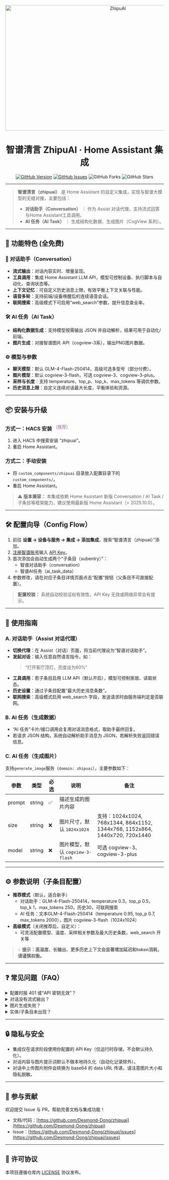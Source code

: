 <p align="center">
  <img src="https://github.com/user-attachments/assets/f8ff7a6c-4449-496a-889a-d205469a84df" alt="ZhipuAI" width="700" height="400" />
</p>

<h1 align="center">智谱清言 ZhipuAI · Home Assistant 集成</h1>

<p align="center">
  <a href="https://github.com/Desmond-Dong/zhipuai/releases"><img src="https://img.shields.io/github/v/release/knoop7/zhipuai" alt="GitHub Version"></a>
  <a href="https://github.com/Desmond-Dong/zhipuai/issues"><img src="https://img.shields.io/github/issues/knoop7/zhipuai" alt="GitHub Issues"></a>
  <img src="https://img.shields.io/github/forks/Desmond-Dong/zhipuai?style=social" alt="GitHub Forks">
  <img src="https://img.shields.io/github/stars/Desmond-Dong/zhipuai?style=social" alt="GitHub Stars">
</p>

---

> **智谱清言（zhipuai）** 是 Home Assistant 的自定义集成，实现与智谱大模型的无缝对接，主要包括：
>
> - **对话助手（Conversation）** ｜ 作为 Assist 对话代理，支持流式回答与Home Assistant工具调用。
> - **AI 任务（AI Task）** ｜ 生成结构化数据、生成图片（CogView 系列）。


---

## 🚀 功能特色 (全免费)

### 🤖 对话助手（Conversation）
- **流式输出**：对话内容实时、增量呈现。
- **工具调用**：集成 Home Assistant LLM API，模型可控制设备、执行脚本与自动化、查询状态等。
- **上下文记忆**：可自定义历史消息上限，有效平衡上下文关联与性能。
- **语音多轮**：支持前端/设备唤醒后的连续语音会话。
- **联网搜索**：高级模式下可启用“web_search”参数，提升信息查全率。

### 🛠️ AI 任务（AI Task）
- **结构化数据生成**：支持模型按需输出 JSON 并自动解析，结果可用于自动化/前端。
- **图片生成**：对接智谱图片 API（cogview-3系），输出PNG图片数据。

### ⚙️ 模型与参数
- **聊天模型**：默认 GLM-4-Flash-250414，高级可选多型号（部分付费）。
- **图片模型**：默认 cogview-3-flash，可选 cogview-3、cogview-3-plus。
- **采样与长度**：支持 temperature、top_p、top_k、max_tokens 等调优参数。
- **历史消息上限**：自定义连续对话最大长度，平衡体验和资源。

---

## 📦 安装与升级

### 方式一：HACS 安装 <sup style="color:#b9b;">（推荐）</sup>
1. 进入 HACS 中搜索安装 “zhipuai”。
2. 重启 Home Assistant。

### 方式二：手动安装
- 将 `custom_components/zhipuai` 目录放入配置目录下的 `custom_components/`。
- 重启 Home Assistant。

> ⚠️ **版本兼容：**
> 本集成依赖 Home Assistant 新版 Conversation / AI Task / 子条目等框架能力，建议使用最新版 Home Assistant（> 2025.10.0）。

---

## 🛠️ 配置向导（Config Flow）

1. 前往 **设置 → 设备与服务 → 集成 → 添加集成**，搜索“智谱清言（zhipuai）”添加。
2. [注册智谱账号](https://www.bigmodel.cn/invite?icode=NWiYEUi2tleEV8cplkb1Z%2BZLO2QH3C0EBTSr%2BArzMw4%3D/)输入 [API Key](https://open.bigmodel.cn/usercenter/apikeys)。
3. 首次添加会自动生成两个“子条目（subentry）”：
    - 智谱对话助手（conversation）
    - 智谱AI任务（ai_task_data）
4. 参数修改，请在对应子条目详情页面点击“配置”按钮（父条目不可直接配置）。

> **配置校验：** 系统自动校验证权有效性，API Key 无效或网络异常会有提示。

---

## 📝 使用指南

### A. 对话助手（Assist 对话代理）

- **切换代理**：在 Assist（对话）页面，将当前代理设为“智谱对话助手”。
- **发起对话**：输入任意自然语言指令，如：
  > “打开客厅顶灯，亮度设为60%”
- **工具调用**：若子条目启用 LLM API（默认开启），模型可控制家居、读取状态。
- **历史设置**：通过子条目配置“最大历史消息条数”。
- **联网搜索**：高级模式启用 web_search 字段，发送请求时由服务端判定是否联网。

### B. AI 任务（生成数据）

- “AI 任务”卡片/接口调用会复用对话消息格式，取助手最终回复。
- 若请求 JSON 结构，系统自动解析助手消息为 JSON，若解析失败返回错误信息。

### C. AI 任务（生成图片）

支持`generate_image`服务（`domain: zhipuai`），主要参数如下：

| 参数   | 类型     | 必选 | 说明                                 | 备注                    |
| ------ | -------- | ---- | ------------------------------------ | ----------------------- |
| prompt | string   | ✅   | 描述生成的图片内容                   |                         |
| size   | string   | ❌   | 图片尺寸，默认 `1024x1024`           | 支持：1024x1024, 768x1344, 864x1152, 1344x768, 1152x864, 1440x720, 720x1440 |
| model  | string   | ❌   | 图片模型，默认 `cogview-3-flash`     | 可选 cogview-3、cogview-3-plus |


---

## ⚙️ 参数说明（子条目配置）

- **推荐模式**（默认，适合新手）
    - 对话助手：GLM-4-Flash-250414，temperature 0.3，top_p 0.5，top_k 1，max_tokens 250，历史30，可联网搜索
    - AI 任务：文本GLM-4-Flash-250414（temperature 0.95, top_p 0.7, max_tokens 2000），图片 cogview-3-flash（1024x1024）
- **高级模式**（关闭推荐后，自定义）：
    - 可灵活配置模型、温度、采样相关参数及最大历史条数，web_search 开关等

> 💡 **提示：高温度、长输出、更多历史上下文会显著增加延迟和token消耗，请谨慎权衡。**

---

## ❓ 常见问题（FAQ）

<details>
  <summary>配置时报 401 或“API 密钥无效”？</summary>
  请确认 API Key 正确且未过期，可在控制台重新生成。
</details>

<details>
  <summary>对话没有流式输出？</summary>
  请确保 Assist 已切换到本集成为当前代理，同时确认日志无相关报错。
</details>

<details>
  <summary>图片生成失败？</summary>
  检查 HASS 返回的错误文本，确认模型和尺寸参数受支持，如遇故障稍后重试。
</details>

<details>
  <summary>实体/子条目未出现？</summary>
  请确保 Home Assistant 版本较新，并尝试重启或升级系统。
</details>

---

## 🔒 隐私与安全

- 集成仅在请求阶段使用你配置的 API Key（仅运行时存储，不会默认持久化）。
- 对话内容与图片提示词默认不做本地持久化（自动化记录除外）。
- 对话中上传图片附件会转换为 base64 的 data URL 传递，请注意图片大小和隐私脱敏。

---

## 🤝 参与贡献

欢迎提交 Issue 与 PR，帮助完善文档与集成功能！

- 文档/代码：[https://github.com/Desmond-Dong/zhipuai](https://github.com/Desmond-Dong/zhipuai)
- Issue：[https://github.com/Desmond-Dong/zhipuai/issues](https://github.com/Desmond-Dong/zhipuai/issues)

---

## 📄 许可协议

本项目遵循仓库内 [LICENSE](./LICENSE) 协议发布。
